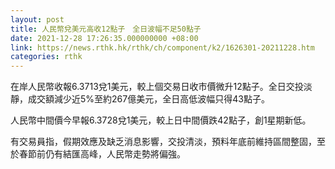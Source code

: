 ```yaml
---
layout: post
title: 人民幣兌美元高收12點子　全日波幅不足50點子
date: 2021-12-28 17:26:35.000000000 +08:00
link: https://news.rthk.hk/rthk/ch/component/k2/1626301-20211228.htm
categories: rthk
---
```


在岸人民幣收報6.3713兌1美元，較上個交易日收市價微升12點子。全日交投淡靜，成交額減少近5%至約267億美元，全日高低波幅只得43點子。

人民幣中間價今早報6.3728兌1美元，較上日中間價跌42點子，創1星期新低。

有交易員指，假期效應及缺乏消息影響，交投清淡，預料年底前維持區間整固，至於春節前仍有結匯高峰，人民幣走勢將偏強。
